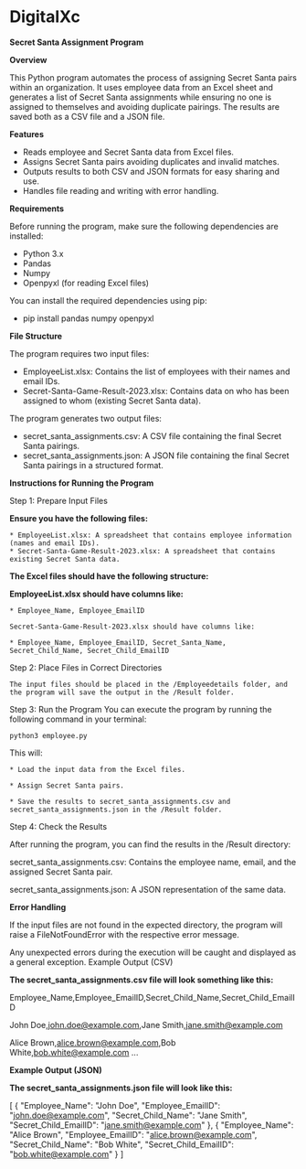 # DigitalXc
**Secret Santa Assignment Program**

**Overview**

This Python program automates the process of assigning Secret Santa pairs within an organization. It uses employee data from an Excel sheet and generates a list of Secret Santa assignments while ensuring no one is assigned to themselves and avoiding duplicate pairings. The results are saved both as a CSV file and a JSON file.

**Features**

* Reads employee and Secret Santa data from Excel files.
* Assigns Secret Santa pairs avoiding duplicates and invalid matches.
* Outputs results to both CSV and JSON formats for easy sharing and use.
* Handles file reading and writing with error handling.

**Requirements**

Before running the program, make sure the following dependencies are installed:

* Python 3.x
* Pandas
* Numpy
* Openpyxl (for reading Excel files)

You can install the required dependencies using pip:

* pip install pandas numpy openpyxl

**File Structure**

The program requires two input files:

* EmployeeList.xlsx: Contains the list of employees with their names and email IDs.
* Secret-Santa-Game-Result-2023.xlsx: Contains data on who has been assigned to whom (existing Secret Santa data).

The program generates two output files:

* secret_santa_assignments.csv: A CSV file containing the final Secret Santa pairings.
* secret_santa_assignments.json: A JSON file containing the final Secret Santa pairings in a structured format.


**Instructions for Running the Program**

Step 1: Prepare Input Files

**Ensure you have the following files:**

    * EmployeeList.xlsx: A spreadsheet that contains employee information (names and email IDs).
    * Secret-Santa-Game-Result-2023.xlsx: A spreadsheet that contains existing Secret Santa data.

**The Excel files should have the following structure:**

**EmployeeList.xlsx should have columns like:**

    * Employee_Name, Employee_EmailID

    Secret-Santa-Game-Result-2023.xlsx should have columns like:

    * Employee_Name, Employee_EmailID, Secret_Santa_Name, Secret_Child_Name, Secret_Child_EmailID

Step 2: Place Files in Correct Directories

    The input files should be placed in the /Employeedetails folder, and the program will save the output in the /Result folder.

Step 3: Run the Program
    You can execute the program by running the following command in your terminal:

    python3 employee.py

This will:

    * Load the input data from the Excel files.

    * Assign Secret Santa pairs.

    * Save the results to secret_santa_assignments.csv and secret_santa_assignments.json in the /Result folder.

Step 4: Check the Results

After running the program, you can find the results in the /Result directory:

secret_santa_assignments.csv: Contains the employee name, email, and the assigned Secret Santa pair.

secret_santa_assignments.json: A JSON representation of the same data.

**Error Handling**

If the input files are not found in the expected directory, the program will raise a FileNotFoundError with the respective error message.

Any unexpected errors during the execution will be caught and displayed as a general exception.
Example Output (CSV)

**The secret_santa_assignments.csv file will look something like this:**

Employee_Name,Employee_EmailID,Secret_Child_Name,Secret_Child_EmailID

John Doe,john.doe@example.com,Jane Smith,jane.smith@example.com

Alice Brown,alice.brown@example.com,Bob White,bob.white@example.com
...

**Example Output (JSON)**

**The secret_santa_assignments.json file will look like this:**

[
    {
        "Employee_Name": "John Doe",
        "Employee_EmailID": "john.doe@example.com",
        "Secret_Child_Name": "Jane Smith",
        "Secret_Child_EmailID": "jane.smith@example.com"
    },
    {
        "Employee_Name": "Alice Brown",
        "Employee_EmailID": "alice.brown@example.com",
        "Secret_Child_Name": "Bob White",
        "Secret_Child_EmailID": "bob.white@example.com"
    }
]


